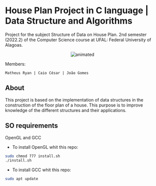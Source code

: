 # House Plan Project in C language | Data Structure and Algorithms
Project for the subject Structure of Data on House Plan. 2nd semester (2022.2) of the Computer Science course at UFAL: Federal University of Alagoas.

<p align="center">
  <img src="https://user-images.githubusercontent.com/91018438/204195385-acc6fcd4-05a7-4f25-87d1-cb7d5cc5c852.png" alt="animated" />
</p>

<left>
Members:

    Matheus Ryan | Caio César | João Gomes 
 </center>
 
 ## About
  This project is based on the implementation of data structures in the construction of the floor plan of a house. This purpose is to improve knowledge of the different structures and their applications.
  
## SO requirements
  OpenGL and GCC
  
  * To install OpenGL whit this repo:
  
```bash
sudo chmod 777 install.sh
./install.sh
```

  * To install GCC whit this repo:
  
  ```bash
 sudo apt update

```
